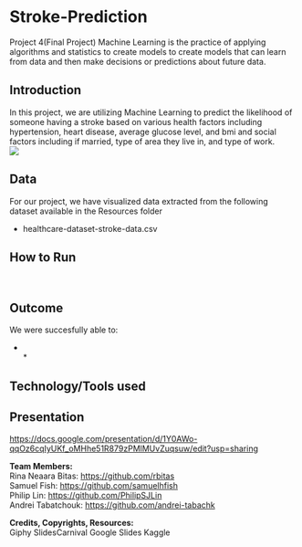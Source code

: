 # Stroke-Prediction
Project 4(Final Project)
Machine Learning is the practice of applying algorithms and statistics to create models to create models that can learn from data and then make decisions or predictions about future data.

## **Introduction**<br/>
In this project, we are utilizing Machine Learning to predict the likelihood of someone having a stroke based on various health factors including hypertension, heart disease, average glucose level, and bmi and social factors including if married, type of area they live in, and type of work.<br/>
![](https://media.giphy.com/media/v1.Y2lkPTc5MGI3NjExN3BuaTM0dmhxdjNzbXE2NmE5bm03aDgzdHhuemxvamdtcHJuZzUxbCZlcD12MV9pbnRlcm5hbF9naWZfYnlfaWQmY3Q9Zw/iPj5oRtJzQGxwzuCKV/giphy.gif)

## **Data**
For our project, we have visualized data extracted from the following dataset available in the Resources folder <br/>
   * healthcare-dataset-stroke-data.csv <br/>


## **How to Run**
 <br/>

## **Outcome**
We were succesfully able to: <br/>
* <br/>   
   * 

## **Technology/Tools used**


## **Presentation**
https://docs.google.com/presentation/d/1Y0AWo-qqOz6cqIyUKf_oMHhe51R879zPMlMUvZuqsuw/edit?usp=sharing

**Team Members:** <br/>
Rina Neaara Bitas: https://github.com/rbitas <br/>
Samuel Fish: https://github.com/samuelhfish <br/>
Philip Lin: https://github.com/PhilipSJLin <br/>
Andrei Tabatchouk: https://github.com/andrei-tabachk <br/>

**Credits, Copyrights, Resources:** <br/>
Giphy
SlidesCarnival
Google Slides
Kaggle

